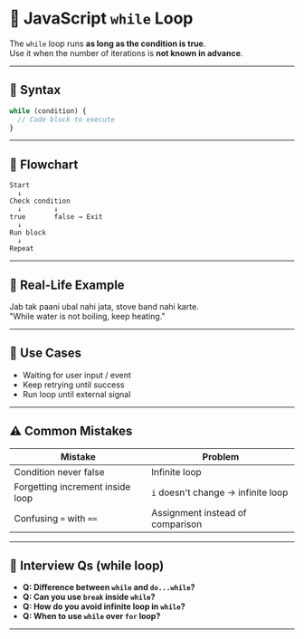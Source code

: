 # 🔁 JavaScript `while` Loop

The `while` loop runs **as long as the condition is true**.  
Use it when the number of iterations is **not known in advance**.

---

## 🔹 Syntax

```js
while (condition) {
  // Code block to execute
}
```

---

## 🔹 Flowchart

```
Start
  ↓
Check condition
  ↓        ↓
true       false → Exit
  ↓
Run block
  ↓
Repeat
```

---

## 🔹 Real-Life Example

Jab tak paani ubal nahi jata, stove band nahi karte.  
"While water is not boiling, keep heating."

---

## 📌 Use Cases

- Waiting for user input / event  
- Keep retrying until success  
- Run loop until external signal  

---

## ⚠️ Common Mistakes

| Mistake                         | Problem                            |
|----------------------------------|------------------------------------|
| Condition never false            | Infinite loop                      |
| Forgetting increment inside loop | `i` doesn't change → infinite loop |
| Confusing `=` with `==`          | Assignment instead of comparison   |

---

## 🧠 Interview Qs (while loop)

- **Q: Difference between `while` and `do...while`?**  
- **Q: Can you use `break` inside `while`?**  
- **Q: How do you avoid infinite loop in `while`?**  
- **Q: When to use `while` over `for` loop?**  

---
